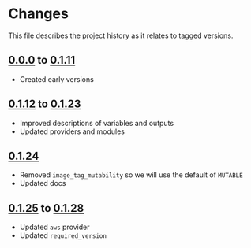 # Changes
This file describes the project history as it relates to tagged versions.

## [0.0.0](.) to [0.1.11](.)
- Created early versions

## [0.1.12](.) to [0.1.23](.)
- Improved descriptions of variables and outputs
- Updated providers and modules

## [0.1.24](.)
- Removed `image_tag_mutability` so we will use the default of `MUTABLE`
- Updated docs

## [0.1.25](.) to [0.1.28](.)
- Updated `aws` provider
- Updated `required_version`
